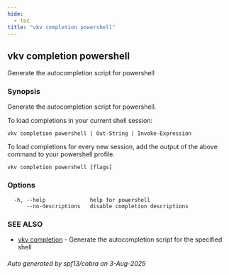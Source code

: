 ```yaml
---
hide:
  - toc
title: "vkv completion powershell"
---
```

## vkv completion powershell

Generate the autocompletion script for powershell

### Synopsis

Generate the autocompletion script for powershell.

To load completions in your current shell session:

	vkv completion powershell | Out-String | Invoke-Expression

To load completions for every new session, add the output of the above command
to your powershell profile.


```
vkv completion powershell [flags]
```

### Options

```
  -h, --help              help for powershell
      --no-descriptions   disable completion descriptions
```

### SEE ALSO

* [vkv completion](vkv_completion.md)	 - Generate the autocompletion script for the specified shell

###### Auto generated by spf13/cobra on 3-Aug-2025
